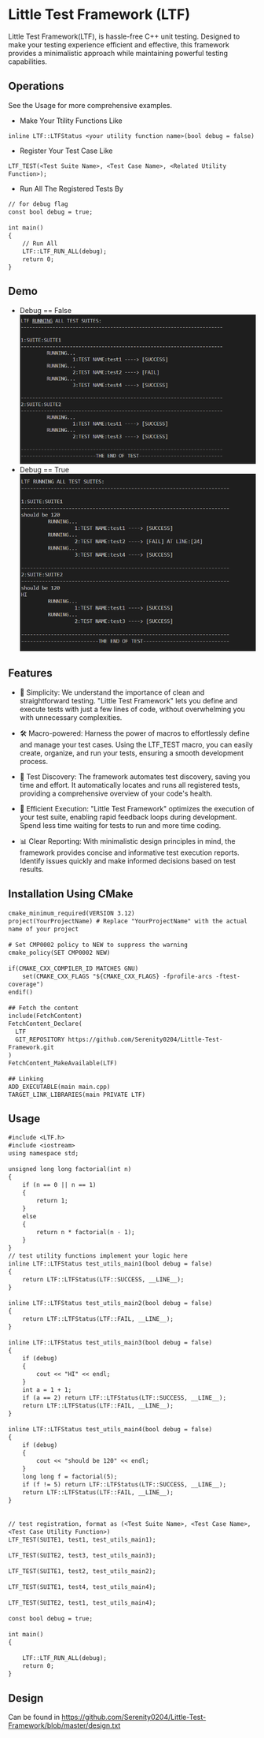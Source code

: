 
# Little Test Framework (LTF)
Little Test Framework(LTF), is hassle-free C++ unit testing. Designed to make your testing experience efficient and effective, this framework provides a minimalistic approach while maintaining powerful testing capabilities.


## Operations
See the Usage for more comprehensive examples.
* Make Your Ttility Functions Like 
```
inline LTF::LTFStatus <your utility function name>(bool debug = false)
```
* Register Your Test Case Like
```
LTF_TEST(<Test Suite Name>, <Test Case Name>, <Related Utility Function>);
```
* Run All The Registered Tests By
```
// for debug flag
const bool debug = true;

int main()
{
    // Run All
    LTF::LTF_RUN_ALL(debug);
    return 0;
}
```


## Demo
- Debug == False
![false.png](./demo/false.png)
- Debug == True
![false.png](./demo/true.png)



## Features
- 🧪 Simplicity: We understand the importance of clean and straightforward testing. "Little Test Framework" lets you define and execute tests with just a few lines of code, without overwhelming you with unnecessary complexities.

- 🛠️ Macro-powered: Harness the power of macros to effortlessly define and manage your test cases. Using the LTF_TEST macro, you can easily create, organize, and run your tests, ensuring a smooth development process.

- 📜 Test Discovery: The framework automates test discovery, saving you time and effort. It automatically locates and runs all registered tests, providing a comprehensive overview of your code's health.

- 🚀 Efficient Execution: "Little Test Framework" optimizes the execution of your test suite, enabling rapid feedback loops during development. Spend less time waiting for tests to run and more time coding.

- 📊 Clear Reporting: With minimalistic design principles in mind, the framework provides concise and informative test execution reports. Identify issues quickly and make informed decisions based on test results.




## Installation Using CMake
```
cmake_minimum_required(VERSION 3.12)
project(YourProjectName) # Replace "YourProjectName" with the actual name of your project

# Set CMP0002 policy to NEW to suppress the warning
cmake_policy(SET CMP0002 NEW)

if(CMAKE_CXX_COMPILER_ID MATCHES GNU)
    set(CMAKE_CXX_FLAGS "${CMAKE_CXX_FLAGS} -fprofile-arcs -ftest-coverage")
endif()

## Fetch the content
include(FetchContent)
FetchContent_Declare(
  LTF
  GIT_REPOSITORY https://github.com/Serenity0204/Little-Test-Framework.git
)
FetchContent_MakeAvailable(LTF)

## Linking
ADD_EXECUTABLE(main main.cpp)
TARGET_LINK_LIBRARIES(main PRIVATE LTF)
```



## Usage
```
#include <LTF.h>
#include <iostream>
using namespace std;

unsigned long long factorial(int n)
{
    if (n == 0 || n == 1)
    {
        return 1;
    }
    else
    {
        return n * factorial(n - 1);
    }
}
// test utility functions implement your logic here
inline LTF::LTFStatus test_utils_main1(bool debug = false)
{
    return LTF::LTFStatus(LTF::SUCCESS, __LINE__);
}

inline LTF::LTFStatus test_utils_main2(bool debug = false)
{
    return LTF::LTFStatus(LTF::FAIL, __LINE__);
}

inline LTF::LTFStatus test_utils_main3(bool debug = false)
{
    if (debug)
    {
        cout << "HI" << endl;
    }
    int a = 1 + 1;
    if (a == 2) return LTF::LTFStatus(LTF::SUCCESS, __LINE__);
    return LTF::LTFStatus(LTF::FAIL, __LINE__);
}

inline LTF::LTFStatus test_utils_main4(bool debug = false)
{
    if (debug)
    {
        cout << "should be 120" << endl;
    }
    long long f = factorial(5);
    if (f != 5) return LTF::LTFStatus(LTF::SUCCESS, __LINE__);
    return LTF::LTFStatus(LTF::FAIL, __LINE__);
}


// test registration, format as (<Test Suite Name>, <Test Case Name>, <Test Case Utility Function>)
LTF_TEST(SUITE1, test1, test_utils_main1);

LTF_TEST(SUITE2, test3, test_utils_main3);

LTF_TEST(SUITE1, test2, test_utils_main2);

LTF_TEST(SUITE1, test4, test_utils_main4);

LTF_TEST(SUITE2, test1, test_utils_main4);

const bool debug = true;

int main()
{

    LTF::LTF_RUN_ALL(debug);
    return 0;
}
```


## Design
Can be found in https://github.com/Serenity0204/Little-Test-Framework/blob/master/design.txt




